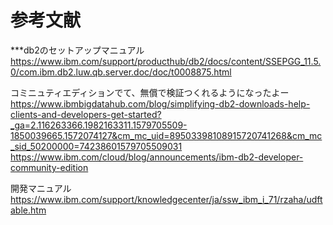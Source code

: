 # 参考文献

***db2のセットアップマニュアル
https://www.ibm.com/support/producthub/db2/docs/content/SSEPGG_11.5.0/com.ibm.db2.luw.qb.server.doc/doc/t0008875.html </br>


コミニュティエディションでて、無償で検証つくれるようになったよー
https://www.ibmbigdatahub.com/blog/simplifying-db2-downloads-help-clients-and-developers-get-started?_ga=2.116263366.1982163311.1579705509-1850039665.1572074127&cm_mc_uid=89503398108915720741268&cm_mc_sid_50200000=74238601579705509031 </br>
https://www.ibm.com/cloud/blog/announcements/ibm-db2-developer-community-edition</br>

開発マニュアル
https://www.ibm.com/support/knowledgecenter/ja/ssw_ibm_i_71/rzaha/udftable.htm </br>
